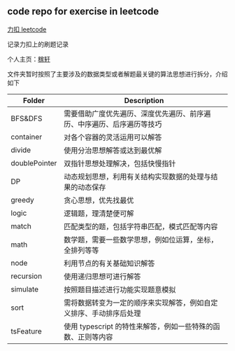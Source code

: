 ## code repo for exercise in leetcode

[力扣 leetcode](https://leetcode.cn/)

记录力扣上的刷题记录

个人主页：[稼轩](https://leetcode.cn/u/jia-xuan/)

文件夹暂时按照了主要涉及的数据类型或者解题最关键的算法思想进行拆分，介绍如下

| Folder        | Description                                                            |
| ------------- | ---------------------------------------------------------------------- |
| BFS&DFS       | 需要借助广度优先遍历、深度优先遍历、前序遍历、中序遍历、后序遍历等技巧 |
| container     | 对各个容器的灵活运用可以解答                                           |
| divide        | 使用分治思想解答或达到最优解                                           |
| doublePointer | 双指针思想处理解决，包括快慢指针                                       |
| DP            | 动态规划思想，利用有关结构实现数据的处理与结果的动态保存               |
| greedy        | 贪心思想，优先找最优                                                   |
| logic         | 逻辑题，理清楚便可解                                                   |
| match         | 匹配类型的题，包括字符串匹配，模式匹配等内容                           |
| math          | 数学题，需要一些数学思想，例如位运算，坐标，全排列等等                 |
| node          | 利用节点的有关基础知识解答                                             |
| recursion     | 使用递归思想可进行解答                                                 |
| simulate      | 按照题目描述进行功能实现题意模拟                                       |
| sort          | 需将数据转变为一定的顺序来实现解答，例如自定义排序、手动排序后处理     |
| tsFeature     | 使用 typescript 的特性来解答，例如一些特殊的函数、正则等内容           |
